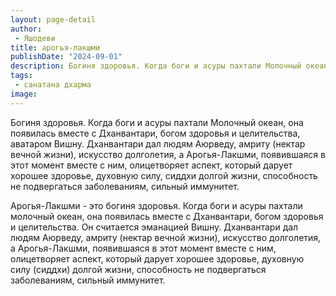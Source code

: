 ```yaml
---
layout: page-detail
author:
 - Яшодеви
title: арогья-лакшми
publishDate: "2024-09-01"
description: Богиня здоровья. Когда боги и асуры пахтали Молочный океан, она появилась вместе с Дханвантари, богом здоровья и целительства, аватаром Вишну. Дханвантари дал людям Аюрведу, амриту (нектар вечной жизни), искусство долголетия, а Арогья-Лакшми, появившаяся в этот момент вместе с ним, олицетворяет аспект, который дарует хорошее здоровье, духовную силу, сиддхи долгой жизни, способность не подвергаться заболеваниям, сильный иммунитет.
tags:
 - санатана дхарма
image: 
---
```


Богиня здоровья. Когда боги и асуры пахтали Молочный океан, она появилась вместе с Дханвантари, богом здоровья и целительства, аватаром Вишну. Дханвантари дал людям Аюрведу, амриту (нектар вечной жизни), искусство долголетия, а Арогья-Лакшми, появившаяся в этот момент вместе с ним, олицетворяет аспект, который дарует хорошее здоровье, духовную силу, сиддхи долгой жизни, способность не подвергаться заболеваниям, сильный иммунитет.

Арогья-Лакшми - это богиня здоровья. Когда боги и асуры пахтали молочный океан, она появилась вместе с Дханвантари, богом здоровья и целительства. Он считается эманацией Вишну. Дханвантари дал людям Аюрведу, амриту (нектар вечной жизни), искусство долголетия, а Арогья-Лакшми, появившаяся в этот момент вместе с ним, олицетворяет аспект, который дарует хорошее здоровье, духовную силу (сиддхи) долгой жизни, способность не подвергаться заболеваниям, сильный иммунитет.
